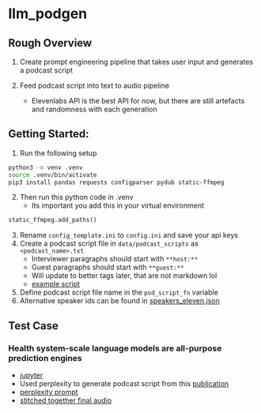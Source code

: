 # llm_podgen


## Rough Overview
1. Create prompt engineering pipeline that takes user input and generates a podcast script

1. Feed podcast script into text to audio pipeline
    - Elevenlabs API is the best API for now, but there are still artefacts and randomness with each generation



## Getting Started:
1. Run the following setup 
```bash
python3 -m venv .venv
source .venv/bin/activate
pip3 install pandas requests configparser pydub static-ffmpeg
```

2. Then run this python code in .venv
    - Its important you add this in your virtual environment
```python
static_ffmpeg.add_paths()
```

3. Rename `config_template.ini` to `config.ini` and save your api keys
1. Create a podcast script file in `data/podcast_scripts` as `<podcast_name>.txt`
    - Interviewer paragraphs should start with `**host:** `
    - Guest paragraphs should start with `**guest:** `
    - Will update to better tags later, that are not markdown lol
    - [example script](data/podcast_scripts/lavender_jiang.txt)
1. Define podcast script file name in the `pod_script_fn` variable
1. Alternative speaker ids can be found in [speakers_eleven.json](data/json/speakers_eleven.json)





## Test Case
### Health system-scale language models are all-purpose prediction engines
- [jupyter](eleven_tts.ipynb)
- Used perplexity to generate podcast script from this [publication](https://www.nature.com/articles/s41586-023-06160-y)
- [perplexity prompt](https://www.perplexity.ai/search/Write-a-podcast-MFZdS.0wRaWQBLGwQD6_8g?s=c)
- [stitched together final audio](output/audio_combined/lavender_jiang/lavender_jiang_output_audio.mp3?raw=true)



